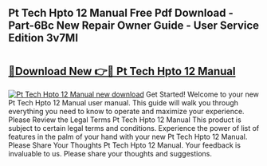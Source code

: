 ## Pt Tech Hpto 12 Manual Free Pdf Download - Part-6Bc New Repair Owner Guide - User Service Edition 3v7MI

# <h2><a href="http://cf15481.oget.top/?id=Pt+Tech+Hpto+12+Manual">🔗Download New 👉🔴 Pt Tech Hpto 12 Manual</a></h2>

[![Pt Tech Hpto 12 Manual new download](https://i.imgur.com/5g1atiW.png)](http://cf15481.oget.top/?id=Pt+Tech+Hpto+12+Manual)
Get Started! Welcome to your new Pt Tech Hpto 12 Manual user manual. This guide will walk you through everything you need to know to operate and maximize your experience. Please Review the Legal Terms Pt Tech Hpto 12 Manual This product is subject to certain legal terms and conditions. Experience the power of list of features in the palm of your hand with your new Pt Tech Hpto 12 Manual. Please Share Your Thoughts Pt Tech Hpto 12 Manual. Your feedback is invaluable to us. Please share your thoughts and suggestions.
